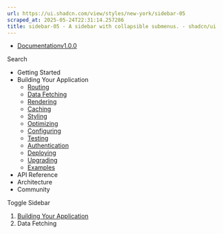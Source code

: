 ```yaml
---
url: https://ui.shadcn.com/view/styles/new-york/sidebar-05
scraped_at: 2025-05-24T22:31:14.257286
title: sidebar-05 - A sidebar with collapsible submenus. - shadcn/ui
---
```


  * [Documentationv1.0.0](https://ui.shadcn.com/view/styles/new-york/sidebar-05)


Search
  * Getting Started 
  * Building Your Application 
    * [Routing](https://ui.shadcn.com/view/styles/new-york/sidebar-05)
    * [Data Fetching](https://ui.shadcn.com/view/styles/new-york/sidebar-05)
    * [Rendering](https://ui.shadcn.com/view/styles/new-york/sidebar-05)
    * [Caching](https://ui.shadcn.com/view/styles/new-york/sidebar-05)
    * [Styling](https://ui.shadcn.com/view/styles/new-york/sidebar-05)
    * [Optimizing](https://ui.shadcn.com/view/styles/new-york/sidebar-05)
    * [Configuring](https://ui.shadcn.com/view/styles/new-york/sidebar-05)
    * [Testing](https://ui.shadcn.com/view/styles/new-york/sidebar-05)
    * [Authentication](https://ui.shadcn.com/view/styles/new-york/sidebar-05)
    * [Deploying](https://ui.shadcn.com/view/styles/new-york/sidebar-05)
    * [Upgrading](https://ui.shadcn.com/view/styles/new-york/sidebar-05)
    * [Examples](https://ui.shadcn.com/view/styles/new-york/sidebar-05)
  * API Reference 
  * Architecture 
  * Community 


Toggle Sidebar
  1. [Building Your Application](https://ui.shadcn.com/view/styles/new-york/sidebar-05)
  2. Data Fetching



